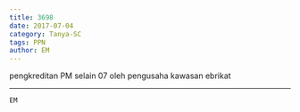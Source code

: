 ```yaml
---
title: 3698
date: 2017-07-04
category: Tanya-SC
tags: PPN
author: EM
---
```


pengkreditan PM selain 07 oleh pengusaha kawasan ebrikat

---



`EM`
